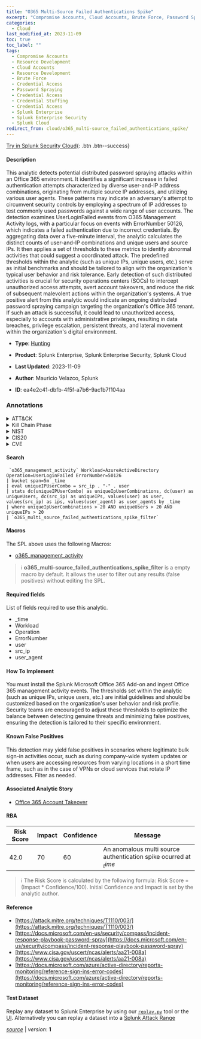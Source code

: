 ```yaml
---
title: "O365 Multi-Source Failed Authentications Spike"
excerpt: "Compromise Accounts, Cloud Accounts, Brute Force, Password Spraying, Credential Stuffing"
categories:
  - Cloud
last_modified_at: 2023-11-09
toc: true
toc_label: ""
tags:
  - Compromise Accounts
  - Resource Development
  - Cloud Accounts
  - Resource Development
  - Brute Force
  - Credential Access
  - Password Spraying
  - Credential Access
  - Credential Stuffing
  - Credential Access
  - Splunk Enterprise
  - Splunk Enterprise Security
  - Splunk Cloud
redirect_from: cloud/o365_multi-source_failed_authentications_spike/
---
```




[Try in Splunk Security Cloud](https://www.splunk.com/en_us/cyber-security.html){: .btn .btn--success}

#### Description

This analytic detects potential distributed password spraying attacks within an Office 365 environment. It identifies a significant increase in failed authentication attempts characterized by diverse user-and-IP address combinations, originating from multiple source IP addresses, and utilizing various user agents. These patterns may indicate an adversary&#39;s attempt to circumvent security controls by employing a spectrum of IP addresses to test commonly used passwords against a wide range of user accounts. The detection examines UserLoginFailed events from O365 Management Activity logs, with a particular focus on events with ErrorNumber 50126, which indicates a failed authentication due to incorrect credentials. By aggregating data over a five-minute interval, the analytic calculates the distinct counts of user-and-IP combinations and unique users and source IPs. It then applies a set of thresholds to these metrics to identify abnormal activities that could suggest a coordinated attack. The predefined thresholds within the analytic (such as unique IPs, unique users, etc.) serve as initial benchmarks and should be tailored to align with the organization&#39;s typical user behavior and risk tolerance. Early detection of such distributed activities is crucial for security operations centers (SOCs) to intercept unauthorized access attempts, avert account takeovers, and reduce the risk of subsequent malevolent actions within the organization&#39;s systems. A true positive alert from this analytic would indicate an ongoing distributed password spraying campaign targeting the organization&#39;s Office 365 tenant. If such an attack is successful, it could lead to unauthorized access, especially to accounts with administrative privileges, resulting in data breaches, privilege escalation, persistent threats, and lateral movement within the organization&#39;s digital environment.

- **Type**: [Hunting](https://github.com/splunk/security_content/wiki/Detection-Analytic-Types)
- **Product**: Splunk Enterprise, Splunk Enterprise Security, Splunk Cloud

- **Last Updated**: 2023-11-09
- **Author**: Mauricio Velazco, Splunk
- **ID**: ea4e2c41-dbfb-4f5f-a7b6-9ac1b7f104aa

### Annotations
<details>
  <summary>ATT&CK</summary>

<div markdown="1">

#### [ATT&CK](https://attack.mitre.org/)

| ID          | Technique   | Tactic         |
| ----------- | ----------- |--------------- |
| [T1586](https://attack.mitre.org/techniques/T1586/) | Compromise Accounts | Resource Development |

| [T1586.003](https://attack.mitre.org/techniques/T1586/003/) | Cloud Accounts | Resource Development |

| [T1110](https://attack.mitre.org/techniques/T1110/) | Brute Force | Credential Access |

| [T1110.003](https://attack.mitre.org/techniques/T1110/003/) | Password Spraying | Credential Access |

| [T1110.004](https://attack.mitre.org/techniques/T1110/004/) | Credential Stuffing | Credential Access |

</div>
</details>


<details>
  <summary>Kill Chain Phase</summary>

<div markdown="1">

* Weaponization
* Exploitation


</div>
</details>


<details>
  <summary>NIST</summary>

<div markdown="1">

* DE.AE



</div>
</details>

<details>
  <summary>CIS20</summary>

<div markdown="1">

* CIS 10



</div>
</details>

<details>
  <summary>CVE</summary>

<div markdown="1">


</div>
</details>


#### Search

```
 `o365_management_activity` Workload=AzureActiveDirectory Operation=UserLoginFailed ErrorNumber=50126 
| bucket span=5m _time 
| eval uniqueIPUserCombo = src_ip . "-" . user 
| stats dc(uniqueIPUserCombo) as uniqueIpUserCombinations, dc(user) as uniqueUsers, dc(src_ip) as uniqueIPs, values(user) as user, values(src_ip) as ips, values(user_agent) as user_agents by _time 
| where uniqueIpUserCombinations > 20 AND uniqueUsers > 20 AND uniqueIPs > 20 
| `o365_multi_source_failed_authentications_spike_filter`
```

#### Macros
The SPL above uses the following Macros:
* [o365_management_activity](https://github.com/splunk/security_content/blob/develop/macros/o365_management_activity.yml)

> :information_source:
> **o365_multi-source_failed_authentications_spike_filter** is a empty macro by default. It allows the user to filter out any results (false positives) without editing the SPL.



#### Required fields
List of fields required to use this analytic.
* _time
* Workload
* Operation
* ErrorNumber
* user
* src_ip
* user_agent



#### How To Implement
You must install the Splunk Microsoft Office 365 Add-on and ingest Office 365 management activity events. The thresholds set within the analytic (such as unique IPs, unique users, etc.) are initial guidelines and should be customized based on the organization&#39;s user behavior and risk profile. Security teams are encouraged to adjust these thresholds to optimize the balance between detecting genuine threats and minimizing false positives, ensuring the detection is tailored to their specific environment.
#### Known False Positives
This detection may yield false positives in scenarios where legitimate bulk sign-in activities occur, such as during company-wide system updates or when users are accessing resources from varying locations in a short time frame, such as in the case of VPNs or cloud services that rotate IP addresses. Filter as needed.

#### Associated Analytic Story
* [Office 365 Account Takeover](/stories/office_365_account_takeover)




#### RBA

| Risk Score  | Impact      | Confidence   | Message      |
| ----------- | ----------- |--------------|--------------|
| 42.0 | 70 | 60 | An anomalous multi source authentication spike ocurred at $_time$ |


> :information_source:
> The Risk Score is calculated by the following formula: Risk Score = (Impact * Confidence/100). Initial Confidence and Impact is set by the analytic author.


#### Reference

* [https://attack.mitre.org/techniques/T1110/003/](https://attack.mitre.org/techniques/T1110/003/)
* [https://docs.microsoft.com/en-us/security/compass/incident-response-playbook-password-spray](https://docs.microsoft.com/en-us/security/compass/incident-response-playbook-password-spray)
* [https://www.cisa.gov/uscert/ncas/alerts/aa21-008a](https://www.cisa.gov/uscert/ncas/alerts/aa21-008a)
* [https://docs.microsoft.com/azure/active-directory/reports-monitoring/reference-sign-ins-error-codes](https://docs.microsoft.com/azure/active-directory/reports-monitoring/reference-sign-ins-error-codes)



#### Test Dataset
Replay any dataset to Splunk Enterprise by using our [`replay.py`](https://github.com/splunk/attack_data#using-replaypy) tool or the [UI](https://github.com/splunk/attack_data#using-ui).
Alternatively you can replay a dataset into a [Splunk Attack Range](https://github.com/splunk/attack_range#replay-dumps-into-attack-range-splunk-server)




[*source*](https://github.com/splunk/security_content/tree/develop/detections/cloud/o365_multi-source_failed_authentications_spike.yml) \| *version*: **1**